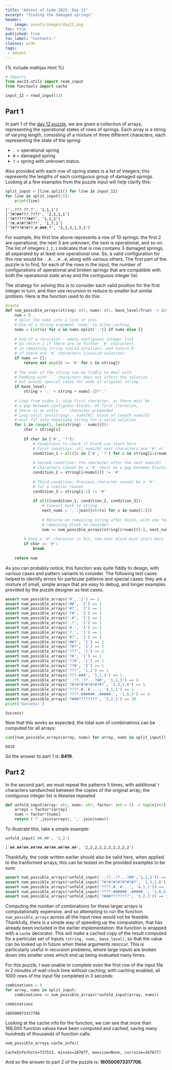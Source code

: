 ```yaml
---
title: "Advent of Code 2023, Day 12"
excerpt: "Finding the damaged springs"
header:
    image: assets/images/day12.png
toc: true
published: true
toc_label: "Contents:"
classes: wide
tags:
 - advent
---
```


{% include mathjax.html %}

```python
# Imports
from aoc23.utils import read_input
from functools import cache
```


```python
input_12 = read_input(12)
```

## Part 1

In part 1 of the [day 12 puzzle](https://adventofcode.com/2023/day/12), we are given a collection of arrays, representing the operational states of rows of springs. Each array is a string of varying length, consisting of a mixture of three different characters, each representing the state of the spring:

- `.` = operational spring
- `#` = damaged spring
- `?` = spring with unknown status.

Also provided with each row of spring states is a list of integers; this represents the lengths of each contiguous group of damaged springs. Looking at a few examples from the puzzle input will help clarify this:


```python
split_input = [line.split() for line in input_12]
for line in split_input[:5]:
    print(line)
```

    ['..???.??.?', '1,1,1']
    ['?#?##???.????', '2,5,1,1']
    ['?#??????##?', '1,1,2']
    ['?#.#?#??#???', '1,7,1']
    ['?#???#?#??.#.###.?', '3,1,3,1,3,1']
    

For example, the first line above represents a row of 10 springs: the first 2 are operational, the next 3 are unknown, the next is operational, and so on. The list of integers `1,1,1` indicates that is row contains 3 damaged springs, all separated by at least one operational one. So, a valid configuration for this row would be `..#...#..#`, along with various others. The first part of the puzzle is to find, for each of the rows in the input, the number of configurations of operational and broken springs that are compatible with both the operational state array and the contiguous integer list.

The strategy for solving this is to consider each valid position for the first integer in turn, and then use recursion to reduce to smaller but similar problem. Here is the function used to do this: 


```python
@cache
def num_possible_arrays(string: str, nums: str, base_level=True) -> int:
    num = 0
    # Split the nums into a list of ints
    # Use of a string argument `nums` to allow caching
    nums = [int(x) for x in nums.split(',')] if nums else []
    
    # End of a recursion - empty contiguous integer list
    # So return 1 if there are no further `#` characters 
    # in remaining string (valid solution), and return 0
    # if there are `#` characters (invalid solution)
    if nums == []:
        return not any([c == '#' for c in string])
    
    # The ends of the string can be fiddly to deal with.
    # Padding with `.` characters does not affect the solution
    # but avoids special cases for ends of original string
    if base_level:
        string = '.' + string + nums[-1]*'.'
    
    # Loop from nidex 1: skip first character, as there must be
    # a gap between contiguous blocks. On first iteration,
    # there is an extra '.' character prepended
    # Loop until len(string) - nums[0]: block of length nums[0]
    # must fit into remaining string for a valid solution
    for i in range(1, len(string) - nums[0]):
        char = string[i]
        
        if char in ['#', '?']:
            # Conditions to check if block can start here
            # First condition: all nums[0] next characters are '#' or '?'
            condition_1 = all([c in ['#', '?'] for c in string[i:i+nums[0]]])
            
            # Second condition: the character after the next nums[0] 
            # characters cannot be a '#' (must be a gap between blocks)
            condition_2 = string[i+nums[0]] != '#'
            
            # Third condition: Previous character cannot be a '#'
            # for a similar reason
            condition_3 = string[i-1] != '#'
            
            if all([condition_1, condition_2, condition_3]):
                # Convert back to string
                next_nums = ','.join([str(x) for x in nums[1:]])
                
                # Recurse on remaining string after block, with one fewer 
                # remaining block to consider
                num += num_possible_arrays(string[i+nums[0]:], next_nums, False)
        
        # Once a '#' character is hit, the next block must start here
        if char == '#':
            break
                
    return num
```

As you can probably notice, this function was quite fiddly to design, with various cases and pattern variants to consider. The following test cases helped to identify errors for particular patterns and special cases: they are a mixture of small, simple arrays that are easy to debug, and longer examples provided by the puzzle designer as test cases.


```python
assert num_possible_arrays('#', '1') == 1
assert num_possible_arrays('##', '2') == 1
assert num_possible_arrays('#?', '2') == 1
assert num_possible_arrays('?#', '2') == 1
assert num_possible_arrays('.#', '1') == 1
assert num_possible_arrays('.?', '1') == 1
assert num_possible_arrays('#.', '1') == 1
assert num_possible_arrays('?.', '1') == 1
assert num_possible_arrays('#?', '1') == 1
assert num_possible_arrays('##?', '2') == 1
assert num_possible_arrays('?#?', '2') == 2
assert num_possible_arrays('???', '2') == 2
assert num_possible_arrays('?#', '1') == 1
assert num_possible_arrays('??#', '1') == 1
assert num_possible_arrays('??#', '2') == 1
assert num_possible_arrays('???', '1,1') == 1
assert num_possible_arrays('???.###', '1,1,3') == 1
assert num_possible_arrays('..??..??...?##', '1,1,3') == 4
assert num_possible_arrays('?#?#?#?#?#?#?#?', '1,3,1,6') == 1
assert num_possible_arrays('????.#..#...', '4,1,1') == 1
assert num_possible_arrays('????.######..#####.', '1,6,5') == 4
assert num_possible_arrays('?###????????', '3,2,1') == 10
print('Success!')
```

    Success!
    

Now that this works as expected, the total sum of combinations can be computed for all arrays:


```python
sum([num_possible_arrays(array, nums) for array, nums in split_input])
```




    8419



So the answer to part 1 is: __8419__.

## Part 2

In the second part, we must repeat the patterns 5 times, with additional `?` characters sandwiched between the copies of the original array; the contiguous integer list is likewise repeated


```python
def unfold_input(array: str, nums: str, factor: int = 5) -> tuple[str]:
    arrays = factor*[array]
    nums = factor*[nums]
    return ('?'.join(arrays), ','.join(nums))
```

To illustrate this, take a simple example:


```python
unfold_input('##.##', '2,2')
```




    ('##.##?##.##?##.##?##.##?##.##', '2,2,2,2,2,2,2,2,2,2')



Thankfully, the code written earlier should also be valid here, when applied to the tranformed arrays; this can be tested on the provided examples to be sure:


```python
assert num_possible_arrays(*unfold_input('..??..??...?##','1,1,3')) == 16384
assert num_possible_arrays(*unfold_input('?#?#?#?#?#?#?#?', '1,3,1,6')) == 1
assert num_possible_arrays(*unfold_input('????.#..#...', '4,1,1')) == 16
assert num_possible_arrays(*unfold_input('????.######..#####.', '1,6,5')) == 2500
assert num_possible_arrays(*unfold_input('?###????????', '3,2,1')) == 506250
```

Computing the number of combinations for these larger arrays is computationally expensive, and so attempting to run the function `num_possible_arrays` across all the input rows would not be feasible. Thankfully, there is a simple way of speeding up the computation, that has already been included in the earlier implementation: the function is wrapped with a `cache` decorator. This will make a cached copy of the result computed for a particular set of inputs `(string, nums, base_level)`, so that the value can be looked up in future when these arguments reoccur. This is particularly useful in recursion problems, where large inputs are broken down into smaller ones which end up being evaluated many times. 

For this puzzle, I was unable to complete even the first row of the input file in 2 minutes of wall-clock time without caching; with caching enabled, all 1000 rows of the input file completed in 3 seconds:


```python
combinations = 0
for array, nums in split_input:
    combinations += num_possible_arrays(*unfold_input(array, nums))
```


```python
combinations
```




    160500973317706



Looking at the cache info for the function, we can see that more than 166,000 function values have been computed and cached, saving many hundreds of thousands of function calls:


```python
num_possible_arrays.cache_info()
```




    CacheInfo(hits=737523, misses=167677, maxsize=None, currsize=167677)



And so the answer to part 2 of the puzzle is: __160500973317706__.